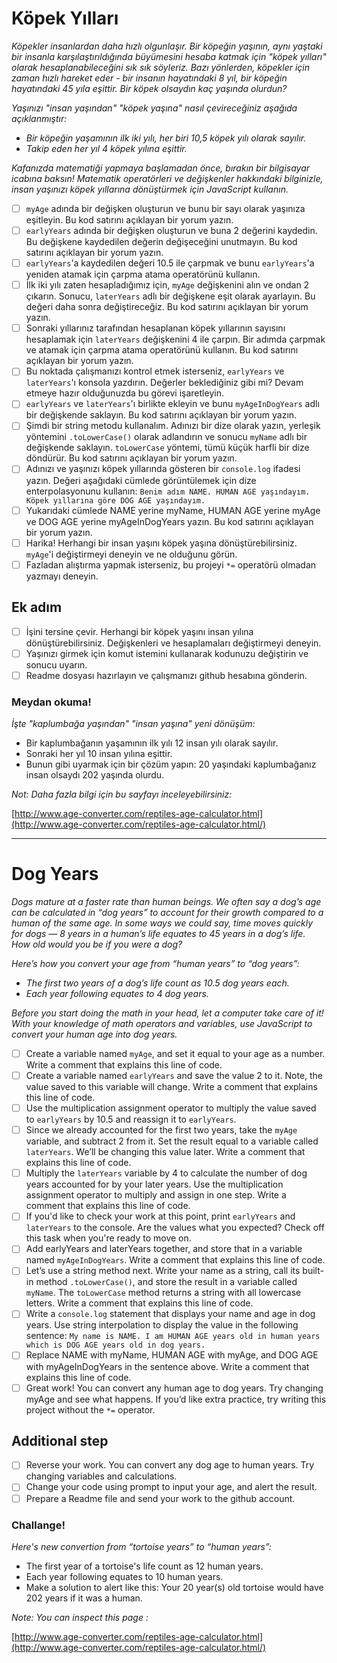 # Köpek Yılları

*Köpekler insanlardan daha hızlı olgunlaşır. Bir köpeğin yaşının, aynı yaştaki bir insanla karşılaştırıldığında büyümesini hesaba katmak için "köpek yılları" olarak hesaplanabileceğini sık sık söyleriz. Bazı yönlerden, köpekler için zaman hızlı hareket eder - bir insanın hayatındaki 8 yıl, bir köpeğin hayatındaki 45 yıla eşittir. Bir köpek olsaydın kaç yaşında olurdun?*

*Yaşınızı "insan yaşından" "köpek yaşına" nasıl çevireceğiniz aşağıda açıklanmıştır:*

* *Bir köpeğin yaşamının ilk iki yılı, her biri 10,5 köpek yılı olarak sayılır.*
* *Takip eden her yıl 4 köpek yılına eşittir.*

*Kafanızda matematiği yapmaya başlamadan önce, bırakın bir bilgisayar icabına baksın! Matematik operatörleri ve değişkenler hakkındaki bilginizle, insan yaşınızı köpek yıllarına dönüştürmek için JavaScript kullanın.*

* [  ] `myAge` adında bir değişken oluşturun ve bunu bir sayı olarak yaşınıza eşitleyin.  Bu kod satırını açıklayan bir yorum yazın.
* [  ] `earlyYears` adında bir değişken oluşturun ve buna 2 değerini kaydedin. Bu değişkene kaydedilen değerin değişeceğini unutmayın. Bu kod satırını açıklayan bir yorum yazın.
* [  ] `earlyYears`'a kaydedilen değeri 10.5 ile çarpmak ve bunu `earlyYears`'a yeniden atamak için çarpma atama operatörünü kullanın.
* [  ] İlk iki yılı zaten hesapladığımız için, `myAge` değişkenini alın ve ondan 2 çıkarın. Sonucu, `laterYears` adlı bir değişkene eşit olarak ayarlayın. Bu değeri daha sonra değiştireceğiz.
  Bu kod satırını açıklayan bir yorum yazın.
* [  ] Sonraki yıllarınız tarafından hesaplanan köpek yıllarının sayısını hesaplamak için `laterYears` değişkenini 4 ile çarpın. Bir adımda çarpmak ve atamak için çarpma atama operatörünü kullanın. Bu kod satırını açıklayan bir yorum yazın.
* [  ] Bu noktada çalışmanızı kontrol etmek isterseniz, `earlyYears` ve `laterYears`'ı konsola yazdırın. Değerler beklediğiniz gibi mi? Devam etmeye hazır olduğunuzda bu görevi işaretleyin.
* [  ] `earlyYears` ve `laterYears`'ı birlikte ekleyin ve bunu `myAgeInDogYears` adlı bir değişkende saklayın. Bu kod satırını açıklayan bir yorum yazın.
* [  ] Şimdi bir string metodu kullanalım.  Adınızı bir dize olarak yazın, yerleşik yöntemini `.toLowerCase()` olarak adlandırın ve sonucu `myName` adlı bir değişkende saklayın. `toLowerCase` yöntemi, tümü küçük harfli bir dize döndürür. Bu kod satırını açıklayan bir yorum yazın.
* [  ] Adınızı ve yaşınızı köpek yıllarında gösteren bir `console.log` ifadesi yazın. Değeri aşağıdaki cümlede görüntülemek için dize enterpolasyonunu kullanın: `Benim adım NAME. HUMAN AGE yaşındayım. Köpek yıllarına göre DOG AGE yaşındayım.`
* [  ] Yukarıdaki cümlede NAME yerine myName, HUMAN AGE yerine myAge ve DOG AGE yerine myAgeInDogYears yazın. Bu kod satırını açıklayan bir yorum yazın.
* [  ] Harika! Herhangi bir insan yaşını köpek yaşına dönüştürebilirsiniz. `myAge`'i değiştirmeyi deneyin ve ne olduğunu görün.
* [  ] Fazladan alıştırma yapmak isterseniz, bu projeyi `*=` operatörü olmadan yazmayı deneyin.

## Ek adım

* [  ] İşini tersine çevir. Herhangi bir köpek yaşını insan yılına dönüştürebilirsiniz. Değişkenleri ve hesaplamaları değiştirmeyi deneyin.
* [  ] Yaşınızı girmek için komut istemini kullanarak kodunuzu değiştirin ve sonucu uyarın.
* [  ] Readme dosyası hazırlayın ve çalışmanızı github hesabına gönderin.

### Meydan okuma!

*İşte "kaplumbağa yaşından" "insan yaşına" yeni dönüşüm:*

- Bir kaplumbağanın yaşamının ilk yılı 12 insan yılı olarak sayılır.
- Sonraki her yıl 10 insan yılına eşittir.
- Bunun gibi uyarmak için bir çözüm yapın: 20 yaşındaki kaplumbağanız insan olsaydı 202 yaşında olurdu.

*Not: Daha fazla bilgi için bu sayfayı inceleyebilirsiniz:*

[http://www.age-converter.com/reptiles-age-calculator.html](http://www.age-converter.com/reptiles-age-calculator.html/)

---

# Dog Years

*Dogs mature at a faster rate than human beings. We often say a dog’s age can be calculated in “dog years” to account for their growth compared to a human of the same age. In some ways we could say, time moves quickly for dogs — 8 years in a human’s life equates to 45 years in a dog’s life. How old would you be if you were a dog?*

*Here’s how you convert your age from “human years” to “dog years”:*

* *The first two years of a dog’s life count as 10.5 dog years each.*
* *Each year following equates to 4 dog years.*

*Before you start doing the math in your head, let a computer take care of it! With your knowledge of math operators and variables, use JavaScript to convert your human age into dog years.*

* [  ] Create a variable named `myAge`, and set it equal to your age as a number.
  Write a comment that explains this line of code.
* [  ] Create a variable named `earlyYears` and save the value 2 to it. Note, the value saved to this variable will change.
  Write a comment that explains this line of code.
* [  ] Use the multiplication assignment operator to multiply the value saved to `earlyYears` by 10.5 and reassign it to `earlyYears`.
* [  ] Since we already accounted for the first two years, take the `myAge` variable, and subtract 2 from it.
  Set the result equal to a variable called `laterYears`. We’ll be changing this value later.
  Write a comment that explains this line of code.
* [  ] Multiply the `laterYears` variable by 4 to calculate the number of dog years accounted for by your later years. Use the multiplication assignment operator to multiply and assign in one step. Write a comment that explains this line of code.
* [  ] If you'd like to check your work at this point, print `earlyYears` and `laterYears` to the console. Are the values what you expected? Check off this task when you're ready to move on.
* [  ] Add earlyYears and laterYears together, and store that in a variable named `myAgeInDogYears`.
  Write a comment that explains this line of code.
* [  ] Let’s use a string method next. Write your name as a string, call its built-in method `.toLowerCase()`, and store the result in a variable called `myName`. The `toLowerCase` method returns a string with all lowercase letters. Write a comment that explains this line of code.
* [  ] Write a `console.log` statement that displays your name and age in dog years. Use string interpolation to display the value in the following sentence:
  `My name is NAME. I am HUMAN AGE years old in human years which is DOG AGE years old in dog years.`
* [  ] Replace NAME with myName, HUMAN AGE with myAge, and DOG AGE with myAgeInDogYears in the sentence above. Write a comment that explains this line of code.
* [  ] Great work! You can convert any human age to dog years. Try changing myAge and see what happens.
  If you’d like extra practice, try writing this project without the `*=` operator.

## Additional step

* [  ] Reverse your work. You can convert any dog age to human years. Try changing variables and calculations.
* [  ] Change your code using prompt to input your age, and alert the result.
* [  ] Prepare a Readme file and send your work to the github account.

### Challange!

*Here's new convertion from “tortoise years” to “human years”:*

* The first year of a tortoise's life count as 12 human years.
* Each year following equates to 10 human years.
* Make a solution to alert like this: Your 20 year(s) old tortoise would have 202 years if it was a human.

*Note: You can inspect this page :*

[http://www.age-converter.com/reptiles-age-calculator.html](http://www.age-converter.com/reptiles-age-calculator.html/)
